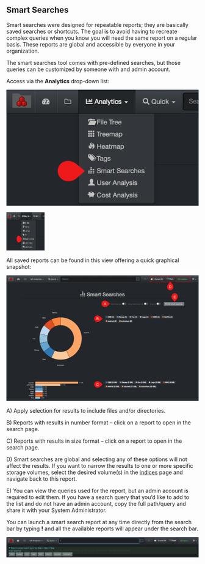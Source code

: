 ## <a id=“smart_searches”></a>Smart Searches

Smart searches were designed for repeatable reports; they are basically saved searches or shortcuts. The goal is to avoid having to recreate complex queries when you know you will need the same report on a regular basis. These reports are global and accessible by everyone in your organization.

The smart searches  tool comes with pre-defined searches, but those queries can be customized by someone with and admin account.

Access via the  **Analytics**  drop-down list:

![Image: Access Smart Searches](images/image_analytics_smart_searches_access_via_analytics_dropdown.png)

<img src="images/image_analytics_smart_searches_access_via_analytics_dropdown.png" width="100" height="100">

All saved reports can be found in this view offering a quick graphical snapshot:

![Image: Smart Searches Report Overview](images/image_analytics_smart_searches_report_overview.png)

A) Apply selection for results to include files and/or directories.

B) Reports with results in number format – click on a report to open in the search page.

C) Reports with results in size format – click on a report to open in the search page.

D) Smart searches are global and selecting any of these options will not affect the results. If you want to narrow the results to one or more specific storage volumes, select the desired volume(s) in the [indices](#indices)  page and navigate back to this report.

E) You can view the queries used for the report, but an admin account is required to edit them. If you have a search query that you’d like to add to the list and do not have an admin account, copy the full path/query and share it with your System Administrator.

You can launch a smart search report at any time directly from the search bar by typing  **!**  and all the available reports will appear under the search bar.

![Image: Launching Smart Searches from the Search Bar](images/image_analytics_smart_searches_launch_from_search_bar.png)

